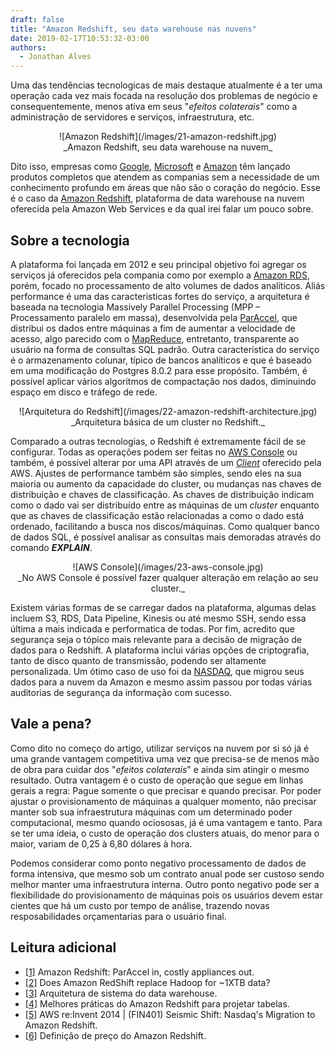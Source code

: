 ```yaml
---
draft: false
title: "Amazon Redshift, seu data warehouse nas nuvens"
date: 2019-02-17T10:53:32-03:00
authors:
  - Jonathan Alves
---
```

Uma das tendências tecnologicas de mais destaque atualmente é a ter uma operação cada vez mais focada na resolução dos problemas de negócio e consequentemente, menos ativa em seus "_efeitos colaterais_" como a administração de servidores e serviços, infraestrutura, etc.

<center>
    ![Amazon Redshift](/images/21-amazon-redshift.jpg)</br>
    _Amazon Redshift, seu data warehouse na nuvem_
</center>

Dito isso, empresas como [Google](https://cloud.google.com/products/), [Microsoft](https://azure.microsoft.com/pt-br/services/) e [Amazon](https://aws.amazon.com/pt/products/) têm lançado produtos completos que atendem as companias sem a necessidade de um conhecimento profundo em áreas que não são o coração do negócio. Esse é o caso da [Amazon Redshift](https://aws.amazon.com/pt/redshift/), plataforma de data warehouse na nuvem oferecida pela Amazon Web Services e da qual irei falar um pouco sobre.

## Sobre a tecnologia
A plataforma foi lançada em 2012 e seu principal objetivo foi agregar os serviços já oferecidos pela compania como por exemplo a [Amazon RDS](https://aws.amazon.com/pt/rds/), porém, focado no processamento de alto volumes de dados analíticos. Aliás performance é uma das caracteristicas fortes do serviço, a arquitetura é baseada na tecnologia Massively Parallel Processing (MPP – Processamento paralelo em massa), desenvolvida pela [ParAccel](https://www.actian.com/), que distribui os dados entre máquinas a fim de aumentar a velocidade de acesso, algo parecido com o [MapReduce](https://pt.wikipedia.org/wiki/MapReduce), entretanto, transparente ao usuário na forma de consultas SQL padrão. Outra característica do serviço é o armazenamento colunar, típico de bancos analíticos e que é baseado em uma modificação do Postgres 8.0.2 para esse propósito. Também, é possível aplicar vários algoritmos de compactação nos dados, diminuindo espaço em disco e tráfego de rede.

<center>
    ![Arquitetura do Redshift](/images/22-amazon-redshift-architecture.jpg)</br>
    _Arquitetura básica de um cluster no Redshift._
</center>

Comparado a outras tecnologias, o Redshift é extremamente fácil de se configurar. Todas as operações podem ser feitas no [AWS Console](https://aws.amazon.com/pt/console/) ou também, é possível alterar por uma API através de um [_Client_](https://aws.amazon.com/pt/cli/) oferecido pela AWS. Ajustes de performance também são simples, sendo eles na sua maioria ou aumento da capacidade do cluster, ou mudanças nas chaves de distribuição e chaves de classificação. As chaves de distribuição indicam como o dado vai ser distribuído entre as máquinas de um _cluster_ enquanto que as chaves de classificação estão relacionadas a como o dado está ordenado, facilitando a busca nos discos/máquinas. Como qualquer banco de dados SQL, é possível analisar as consultas mais demoradas através do comando **_EXPLAIN_**.

<center>
    ![AWS Console](/images/23-aws-console.jpg)</br>
    _No AWS Console é possível fazer qualquer alteração em relação ao seu cluster._
</center>

Existem várias formas de se carregar dados na plataforma, algumas delas incluem S3, RDS, Data Pipeline, Kinesis ou até mesmo SSH, sendo essa última a mais indicada e performatica de todas. Por fim, acredito que segurança seja o tópico mais relevante para a decisão de migração de dados para o Redshift. A plataforma inclui várias opções de criptografia, tanto de disco quanto de transmissão, podendo ser altamente personalizada. Um ótimo caso de uso foi da [NASDAQ](https://www.nasdaq.com/), que migrou seus dados para a nuvem da Amazon e mesmo assim passou por todas várias auditorias de segurança da informação com sucesso.  

## Vale a pena?
Como dito no começo do artigo, utilizar serviços na nuvem por si só já é uma grande vantagem competitiva uma vez que precisa-se de menos mão de obra para cuidar dos "_efeitos colaterais_" e ainda sim atingir o mesmo resultado. Outra vantagem é o custo de operação que segue em linhas gerais a regra: Pague somente o que precisar e quando precisar. Por poder ajustar o provisionamento de máquinas a qualquer momento, não precisar manter sob sua infraestrutura máquinas com um determinado poder computacional, mesmo quando ociososas, já é uma vantagem e tanto. Para se ter uma ideia, o custo de operação dos clusters atuais, do menor para o maior, variam de 0,25 à 6,80 dólares à hora.

Podemos considerar como ponto negativo processamento de dados de forma intensiva, que mesmo sob um contrato anual pode ser custoso sendo melhor manter uma infraestrutura interna. Outro ponto negativo pode ser a flexibilidade do provisionamento de máquinas pois os usuários devem estar cientes que há um custo por tempo de análise, trazendo novas resposabilidades orçamentarias para o usuário final.  

## Leitura adicional
- [[1]](https://www.zdnet.com/article/amazon-redshift-paraccel-in-costly-appliances-out/) Amazon Redshift: ParAccel in, costly appliances out.
- [[2]](https://datascience.stackexchange.com/questions/305/does-amazon-redshift-replace-hadoop-for-1xtb-data) Does Amazon RedShift replace Hadoop for ~1XTB data?
- [[3]](https://docs.aws.amazon.com/pt_br/redshift/latest/dg/c_high_level_system_architecture.html) Arquitetura de sistema do data warehouse.
- [[4]](https://docs.aws.amazon.com/pt_br/redshift/latest/dg/c_designing-tables-best-practices.html) Melhores práticas do Amazon Redshift para projetar tabelas.
- [[5]](https://www.youtube.com/watch?v=O4wAH5FQjS8) AWS re:Invent 2014 | (FIN401) Seismic Shift: Nasdaq's Migration to Amazon Redshift.
- [[6]](https://aws.amazon.com/pt/redshift/pricing/) Definição de preço do Amazon Redshift.
